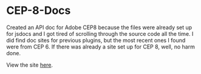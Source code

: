 # CEP-8-Docs
Created an API doc for Adobe CEP8 because the files were already set up for jsdocs and I got tired of scrolling through the source code all the time. I did find doc sites for previous plugins, but the most recent ones I found were from CEP 6.
If there was already a site set up for CEP 8, well, no harm done.

View the site [here](https://jakkrobbit.github.io/CEP-8-Docs/).
